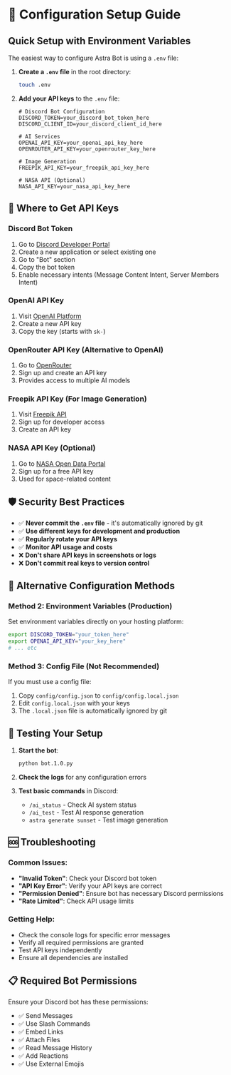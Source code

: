 # 🔧 Configuration Setup Guide

## Quick Setup with Environment Variables

The easiest way to configure Astra Bot is using a `.env` file:

1. **Create a `.env` file** in the root directory:
   ```bash
   touch .env
   ```

2. **Add your API keys** to the `.env` file:
   ```env
   # Discord Bot Configuration
   DISCORD_TOKEN=your_discord_bot_token_here
   DISCORD_CLIENT_ID=your_discord_client_id_here

   # AI Services
   OPENAI_API_KEY=your_openai_api_key_here
   OPENROUTER_API_KEY=your_openrouter_key_here

   # Image Generation
   FREEPIK_API_KEY=your_freepik_api_key_here

   # NASA API (Optional)
   NASA_API_KEY=your_nasa_api_key_here
   ```

## 🔑 Where to Get API Keys

### Discord Bot Token
1. Go to [Discord Developer Portal](https://discord.com/developers/applications)
2. Create a new application or select existing one
3. Go to "Bot" section
4. Copy the bot token
5. Enable necessary intents (Message Content Intent, Server Members Intent)

### OpenAI API Key
1. Visit [OpenAI Platform](https://platform.openai.com/api-keys)
2. Create a new API key
3. Copy the key (starts with `sk-`)

### OpenRouter API Key (Alternative to OpenAI)
1. Go to [OpenRouter](https://openrouter.ai/keys)
2. Sign up and create an API key
3. Provides access to multiple AI models

### Freepik API Key (For Image Generation)
1. Visit [Freepik API](https://www.freepik.com/api)
2. Sign up for developer access
3. Create an API key

### NASA API Key (Optional)
1. Go to [NASA Open Data Portal](https://api.nasa.gov/)
2. Sign up for a free API key
3. Used for space-related content

## 🛡️ Security Best Practices

- ✅ **Never commit the `.env` file** - it's automatically ignored by git
- ✅ **Use different keys for development and production**
- ✅ **Regularly rotate your API keys**
- ✅ **Monitor API usage and costs**
- ❌ **Don't share API keys in screenshots or logs**
- ❌ **Don't commit real keys to version control**

## 🚀 Alternative Configuration Methods

### Method 2: Environment Variables (Production)
Set environment variables directly on your hosting platform:
```bash
export DISCORD_TOKEN="your_token_here"
export OPENAI_API_KEY="your_key_here"
# ... etc
```

### Method 3: Config File (Not Recommended)
If you must use a config file:
1. Copy `config/config.json` to `config/config.local.json`
2. Edit `config.local.json` with your keys
3. The `.local.json` file is automatically ignored by git

## 🔧 Testing Your Setup

1. **Start the bot**:
   ```bash
   python bot.1.0.py
   ```

2. **Check the logs** for any configuration errors

3. **Test basic commands** in Discord:
   - `/ai_status` - Check AI system status
   - `/ai_test` - Test AI response generation
   - `astra generate sunset` - Test image generation

## 🆘 Troubleshooting

### Common Issues:
- **"Invalid Token"**: Check your Discord bot token
- **"API Key Error"**: Verify your API keys are correct
- **"Permission Denied"**: Ensure bot has necessary Discord permissions
- **"Rate Limited"**: Check API usage limits

### Getting Help:
- Check the console logs for specific error messages
- Verify all required permissions are granted
- Test API keys independently
- Ensure all dependencies are installed

## 📋 Required Bot Permissions

Ensure your Discord bot has these permissions:
- ✅ Send Messages
- ✅ Use Slash Commands
- ✅ Embed Links
- ✅ Attach Files
- ✅ Read Message History
- ✅ Add Reactions
- ✅ Use External Emojis
